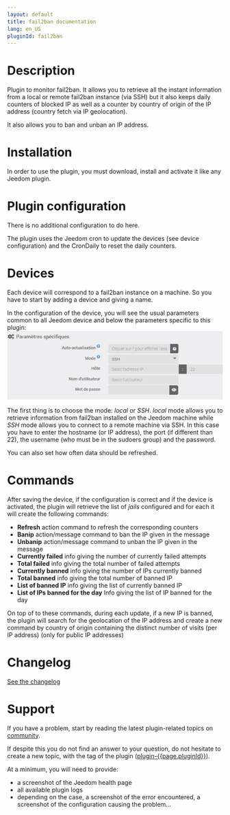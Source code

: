 ```yaml
---
layout: default
title: fail2ban documentation 
lang: en_US
pluginId: fail2ban
---
```


# Description

Plugin to monitor fail2ban. It allows you to retrieve all the instant information from a local or remote fail2ban instance (via SSH) but it also keeps daily counters of blocked IP as well as a counter by country of origin of the IP address (country fetch via IP geolocation).

It also allows you to ban and unban an IP address.

# Installation

In order to use the plugin, you must download, install and activate it like any Jeedom plugin.

# Plugin configuration

There is no additional configuration to do here.

The plugin uses the Jeedom cron to update the devices (see device configuration) and the CronDaily to reset the daily counters.

# Devices

Each device will correspond to a fail2ban instance on a machine. So you have to start by adding a device and giving a name.

In the configuration of the device, you will see the usual parameters common to all Jeedom device and below the parameters specific to this plugin:
![params](../images/params.png)

The first thing is to choose the mode: *local* or *SSH*. *local* mode allows you to retrieve information from fail2ban installed on the Jeedom machine while *SSH* mode allows you to connect to a remote machine via SSH. In this case you have to enter the hostname (or IP address), the port (if different than 22), the username (who must be in the sudoers group) and the password.

You can also set how often data should be refreshed.

# Commands

After saving the device, if the configuration is correct and if the device is activated, the plugin will retrieve the list of *jails* configured and for each it will create the following commands:

- **Refresh** action command to refresh the corresponding counters
- **Banip** action/message command to ban the IP given in the message
- **Unbanip** action/message command to unban the IP given in the message
- **Currently failed** info giving the number of currently failed attempts
- **Total failed** info giving the total number of failed attempts
- **Currently banned** info giving the number of IPs currently banned
- **Total banned** info giving the total number of banned IP
- **List of banned IP** info giving the list of currently banned IP
- **List of IPs banned for the day** Info giving the list of IP banned for the day

On top of to these commands, during each update, if a new IP is banned, the plugin will search for the geolocation of the IP address and create a new command by country of origin containing the distinct number of visits (per IP address) (only for public IP addresses)

# Changelog

[See the changelog](./changelog)

# Support

If you have a problem, start by reading the latest plugin-related topics on [community]({{site.forum}}/tags/plugin-{{page.pluginId}}).

If despite this you do not find an answer to your question, do not hesitate to create a new topic, with the tag of the plugin ([plugin-{{page.pluginId}}]({{site.forum}}/tags/plugin-{{page.pluginId}})).

At a minimum, you will need to provide:

- a screenshot of the Jeedom health page
- all available plugin logs
- depending on the case, a screenshot of the error encountered, a screenshot of the configuration causing the problem...
